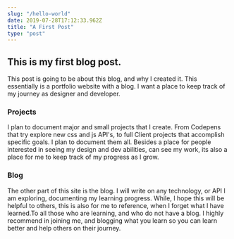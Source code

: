 ```yaml
---
slug: "/hello-world"
date: 2019-07-28T17:12:33.962Z
title: "A First Post"
type: "post"
---
```


## This is my first blog post.
This post is going to be about this blog, and why I created it. This essentially is a portfolio website with a blog.  I want a place to keep track of my journey as designer and developer.  

### Projects
I plan to document major and small projects that I create.  From Codepens that try explore new css and js API's, to full Client projects that accomplish specific goals.  I plan to document them all. Besides a place for people interested in seeing my design and dev abilities, can see my work, its also a place for me to keep track of my progress as I grow.
### Blog
The other part of this site is the blog. I will write on any technology, or API I am exploring, documenting my learning progress. While, I hope this will be helpful to others, this is also for me to reference, when I forget what I have learned.To all those who are learning, and who do not have a blog. I highly recommend in joining me, and blogging what you learn so you can learn better and help others on their journey.